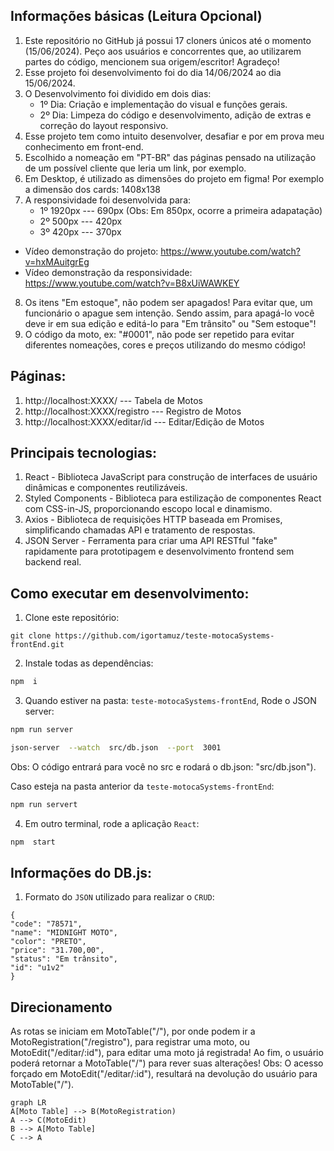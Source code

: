 ## Informações básicas (Leitura Opcional)

1. Este repositório no GitHub já possui 17 cloners únicos até o momento (15/06/2024). Peço aos usuários e concorrentes que, ao utilizarem partes do código, mencionem sua origem/escritor! Agradeço!
2. Esse projeto foi desenvolvimento foi do dia 14/06/2024 ao dia 15/06/2024.
3. O Desenvolvimento foi dividido em dois dias: 
   - 1º Dia: Criação e implementação do visual e funções gerais.
   - 2º Dia: Limpeza do código e desenvolvimento, adição de extras e correção do layout responsivo.
4. Esse projeto tem como intuito desenvolver, desafiar e por em prova meu conhecimento em front-end.
5. Escolhido a nomeação em "PT-BR" das páginas pensado na utilização de um possível cliente que leria um link, por exemplo.
6. Em Desktop, é utilizado as dimensões do projeto em figma! Por exemplo a dimensão dos cards: 1408x138 
7. A responsividade foi desenvolvida para: 
   - 1º 1920px --- 690px (Obs: Em 850px, ocorre a primeira adapatação)
   - 2º 500px --- 420px
   - 3º 420px --- 370px

- Vídeo demonstração do projeto: https://www.youtube.com/watch?v=hxMAuitgrEg
- Vídeo demonstração da responsividade: https://www.youtube.com/watch?v=B8xUiWAWKEY
8. Os itens "Em estoque", não podem ser apagados! Para evitar que, um funcionário o apague sem intenção. Sendo assim, para apagá-lo você deve ir em sua edição e editá-lo para "Em trânsito" ou "Sem estoque"!
9. O código da moto, ex: "#0001", não pode ser repetido para evitar diferentes nomeações, cores e preços utilizando do mesmo código!

## Páginas:  

1. http://localhost:XXXX/ --- Tabela de Motos
2. http://localhost:XXXX/registro --- Registro de Motos
3. http://localhost:XXXX/editar/id --- Editar/Edição de Motos

## Principais tecnologias:

1. React - Biblioteca JavaScript para construção de interfaces de usuário dinâmicas e componentes reutilizáveis.
2. Styled Components - Biblioteca para estilização de componentes React com CSS-in-JS, proporcionando escopo local e dinamismo.
3. Axios - Biblioteca de requisições HTTP baseada em Promises, simplificando chamadas API e tratamento de respostas.
4. JSON Server - Ferramenta para criar uma API RESTful "fake" rapidamente para prototipagem e desenvolvimento frontend sem backend real.

## Como executar em desenvolvimento:

1. Clone este repositório:

```
git clone https://github.com/igortamuz/teste-motocaSystems-frontEnd.git
```

2. Instale todas as dependências:

```bash
npm  i
```

3. Quando estiver na pasta: `teste-motocaSystems-frontEnd`, Rode o JSON server:

```bash
npm run server
```

```bash
json-server  --watch  src/db.json  --port  3001
```

Obs: O código entrará para você no src e rodará o db.json: "src/db.json").

Caso esteja na pasta anterior da `teste-motocaSystems-frontEnd`:

```bash
npm run servert
```

4. Em outro terminal, rode a aplicação `React`:

```bash
npm  start
```

##  Informações do DB.js:

1. Formato do `JSON` utilizado para realizar o `CRUD`:

```
{
"code": "78571",
"name": "MIDNIGHT MOTO",
"color": "PRETO",
"price": "31.700,00",
"status": "Em trânsito",
"id": "u1v2"
}
```

## Direcionamento

As rotas se iniciam em MotoTable("/"), por onde podem ir a MotoRegistration("/registro"), para registrar uma moto, ou MotoEdit("/editar/:id"), para editar uma moto já registrada! Ao fim, o usuário poderá retornar a MotoTable("/") para rever suas alterações!
Obs: O acesso forçado em MotoEdit("/editar/:id"), resultará na devolução do usuário para MotoTable("/").

```mermaid
graph LR
A[Moto Table] --> B(MotoRegistration)
A --> C(MotoEdit)
B --> A[Moto Table]
C --> A
```
